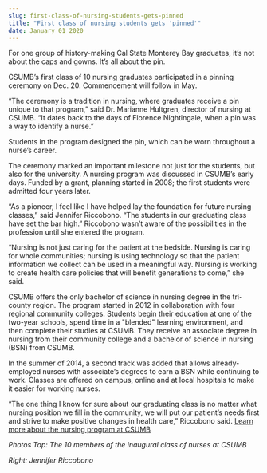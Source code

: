 ```yaml
---
slug: first-class-of-nursing-students-gets-pinned
title: "First class of nursing students gets 'pinned'"
date: January 01 2020
---
```


<p>For one group of history-making Cal State Monterey Bay graduates, it’s not about the caps and gowns. It’s all about the pin.
</p><p>CSUMB’s first class of 10 nursing graduates participated in a pinning ceremony on Dec. 20. Commencement will follow in May.
</p><p>“The ceremony is a tradition in nursing, where graduates receive a pin unique to that program,” said Dr. Marianne Hultgren, director of nursing at CSUMB. “It dates back to the days of Florence Nightingale, when a pin was a way to identify a nurse.”
</p><p>Students in the program designed the pin, which can be worn throughout a nurse’s career.
</p><p>The ceremony marked an important milestone not just for the students, but also for the university. A nursing program was discussed in CSUMB’s early days. Funded by a grant, planning started in 2008; the first students were admitted four years later.
</p><p>“As a pioneer, I feel like I have helped lay the foundation for future nursing classes,” said Jennifer Riccobono. “The students in our graduating class have set the bar high.” Riccobono wasn’t aware of the possibilities in the profession until she entered the program.
</p><p>“Nursing is not just caring for the patient at the bedside. Nursing is caring for whole communities; nursing is using technology so that the patient information we collect can be used in a meaningful way. Nursing is working to create health care policies that will benefit generations to come,” she said.
</p><p>CSUMB offers the only bachelor of science in nursing degree in the tri-county region. The program started in 2012 in collaboration with four regional community colleges. Students begin their education at one of the two-year schools, spend time in a "blended" learning environment, and then complete their studies at CSUMB. They receive an associate degree in nursing from their community college and a bachelor of science in nursing (BSN) from CSUMB.
</p><p>In the summer of 2014, a second track was added that allows already-employed nurses with associate’s degrees to earn a BSN while continuing to work. Classes are offered on campus, online and at local hospitals to make it easier for working nurses.
</p><p>“The one thing I know for sure about our graduating class is no matter what nursing position we fill in the community, we will put our patient’s needs first and strive to make positive changes in health care,” Riccobono said. <a href="http://csumb.edu/nursing">Learn more about the nursing program at CSUMB</a>
</p><p><em>Photos Top: The 10 members of the inaugural class of nurses at CSUMB</em>
</p><p><em>Right: Jennifer Riccobono</em>
</p>
